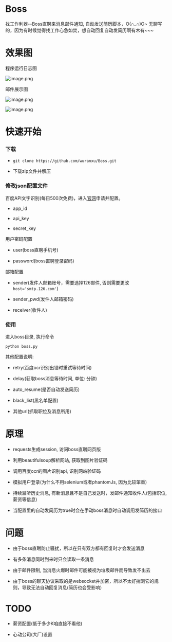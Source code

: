 # Boss
找工作利器--Boss直聘来消息邮件通知, 自动发送简历脚本，O(∩_∩)O~
无聊写的，因为有时候觉得找工作心急如焚，想自动回复自动发简历啊有木有~~~

# 效果图

程序运行日志图

![image.png](https://upload-images.jianshu.io/upload_images/6053915-8db6bc90ceb88015.png?imageMogr2/auto-orient/strip%7CimageView2/2/w/1240)

邮件展示图

![image.png](https://upload-images.jianshu.io/upload_images/6053915-2ff7b38430f459bd.png?imageMogr2/auto-orient/strip%7CimageView2/2/w/1240)

![image.png](https://upload-images.jianshu.io/upload_images/6053915-6aac0f3ca850444f.png?imageMogr2/auto-orient/strip%7CimageView2/2/w/1240)

# 快速开始

### 下载
- ```git clone https://github.com/wuranxu/Boss.git```

- 下载zip文件并解压

### 修改json配置文件

百度API文字识别(每日500次免费)，进入[官网](http://ai.baidu.com/tech/ocr/general)申请并配置。

- app_id

- api_key

- secret_key

用户密码配置

- user(boss直聘手机号)

- password(boss直聘登录密码)

邮箱配置

- sender(发件人邮箱账号，需要选择126邮件, 否则需要更改```host='smtp.126.com'```)

- sender_pwd(发件人邮箱密码)

- receiver(收件人)

### 使用

进入boss目录, 执行命令

```python boss.py```


其他配置说明:

- retry(百度ocr识别出错时重试等待时间)

- delay(获取boss消息等待时间, 单位: 分钟)

- auto_resume(是否自动发送简历)

- black_list(黑名单配置)

- 其他url(抓取职位及消息所用)

# 原理

- requests生成session, 访问boss直聘网页版

- 利用beautifulsoup解析网站, 获取到图片验证码

- 调用百度ocr的图片识别api, 识别网站验证码

- 模拟用户登录(为什么不用selenium或者phantomJs, 因为比较笨重)

- 持续监听历史消息, 有新消息且不是自己发送时，发邮件通知收件人(包括职位, 薪资等信息)

- 当配置里的自动发简历为true时会在手动boss消息时自动调用发简历的接口

# 问题

- 由于boss直聘防止骚扰，所以在只有双方都有回复时才会发送消息

- 有多条消息同时到来时只会读取一条消息

- 由于邮件限制, 当消息火爆时邮件可能被视为垃圾邮件而导致发不出去

- 由于boss的聊天协议采取的是websocket并加密，所以不太好揣测它的规则，导致无法自动回复消息(简历也会受影响)


# TODO

- 薪资配置(低于多少K咱直接不看他)

- 心动公司(大厂)设置

